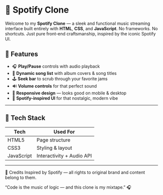 # 🎵 Spotify Clone

Welcome to my **Spotify Clone** — a sleek and functional music streaming interface built entirely with **HTML**, **CSS**, and **JavaScript**. No frameworks. No shortcuts. Just pure front-end craftsmanship, inspired by the iconic Spotify UI.

## 🌟 Features

- 🎧 **Play/Pause** controls with audio playback
- 🔁 **Dynamic song list** with album covers & song titles
- 🕹️ **Seek bar** to scrub through your favorite jams
- 🔊 **Volume controls** for that perfect sound
- 📱 **Responsive design** — looks good on mobile & desktop
- 💚 **Spotify-inspired UI** for that nostalgic, modern vibe

---

## 🚀 Tech Stack

| Tech        | Used For            |
|-------------|---------------------|
| HTML5       | Page structure      |
| CSS3        | Styling & layout    |
| JavaScript  | Interactivity + Audio API |

---

📢 Credits
Inspired by Spotify — all rights to original brand and content belong to them.

“Code is the music of logic — and this clone is my mixtape.” 🎧
